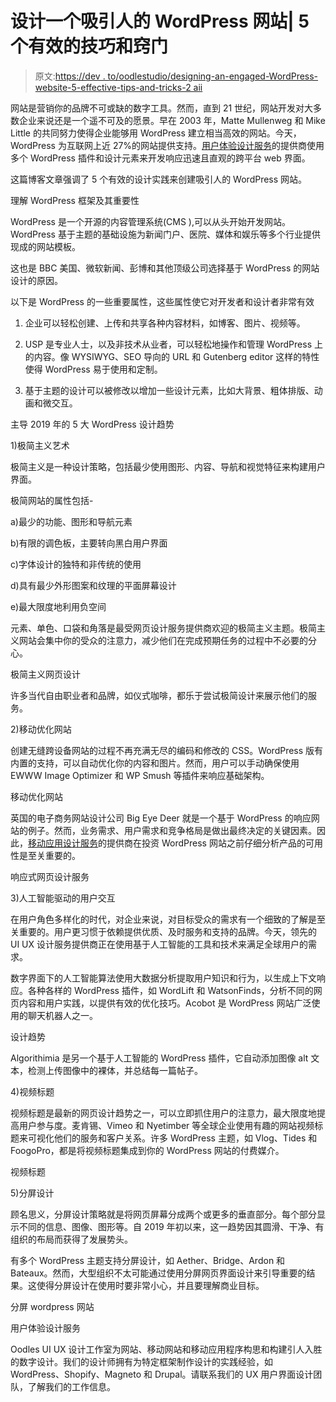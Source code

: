 # 设计一个吸引人的 WordPress 网站| 5 个有效的技巧和窍门

> 原文:[https://dev . to/oodlestudio/designing-an-engaged-WordPress-website-5-effective-tips-and-tricks-2 aii](https://dev.to/oodlesstudio/designing-an-engaging-wordpress-website-5-effective-tips-and-tricks-2aii)

网站是营销你的品牌不可或缺的数字工具。然而，直到 21 世纪，网站开发对大多数企业来说还是一个遥不可及的愿景。早在 2003 年，Matte Mullenweg 和 Mike Little 的共同努力使得企业能够用 WordPress 建立相当高效的网站。今天，WordPress 为互联网上近 27%的网站提供支持。[用户体验设计服务](https://www.oodlesstudio.com/)的提供商使用多个 WordPress 插件和设计元素来开发响应迅速且直观的跨平台 web 界面。

这篇博客文章强调了 5 个有效的设计实践来创建吸引人的 WordPress 网站。

理解 WordPress 框架及其重要性

WordPress 是一个开源的内容管理系统(CMS ),可以从头开始开发网站。WordPress 基于主题的基础设施为新闻门户、医院、媒体和娱乐等多个行业提供现成的网站模板。

这也是 BBC 美国、微软新闻、彭博和其他顶级公司选择基于 WordPress 的网站设计的原因。

以下是 WordPress 的一些重要属性，这些属性使它对开发者和设计者非常有效

1.  企业可以轻松创建、上传和共享各种内容材料，如博客、图片、视频等。

2.  USP 是专业人士，以及非技术从业者，可以轻松地操作和管理 WordPress 上的内容。像 WYSIWYG、SEO 导向的 URL 和 Gutenberg editor 这样的特性使得 WordPress 易于使用和定制。

3.  基于主题的设计可以被修改以增加一些设计元素，比如大背景、粗体排版、动画和微交互。

主导 2019 年的 5 大 WordPress 设计趋势

1)极简主义艺术

极简主义是一种设计策略，包括最少使用图形、内容、导航和视觉特征来构建用户界面。

极简网站的属性包括-

a)最少的功能、图形和导航元素

b)有限的调色板，主要转向黑白用户界面

c)字体设计的独特和非传统的使用

d)具有最少外形图案和纹理的平面屏幕设计

e)最大限度地利用负空间

元素、单色、口袋和角落是最受网页设计服务提供商欢迎的极简主义主题。极简主义网站会集中你的受众的注意力，减少他们在完成预期任务的过程中不必要的分心。

极简主义网页设计

许多当代自由职业者和品牌，如仪式咖啡，都乐于尝试极简设计来展示他们的服务。

2)移动优化网站

创建无缝跨设备网站的过程不再充满无尽的编码和修改的 CSS。WordPress 版有内置的支持，可以自动优化你的内容和图片。然而，用户可以手动确保使用 EWWW Image Optimizer 和 WP Smush 等插件来响应基础架构。

移动优化网站

英国的电子商务网站设计公司 Big Eye Deer 就是一个基于 WordPress 的响应网站的例子。然而，业务需求、用户需求和竞争格局是做出最终决定的关键因素。因此，[移动应用设计服务](https://www.oodlesstudio.com/ui-ux-design-services/)的提供商在投资 WordPress 网站之前仔细分析产品的可用性是至关重要的。

响应式网页设计服务

3)人工智能驱动的用户交互

在用户角色多样化的时代，对企业来说，对目标受众的需求有一个细致的了解是至关重要的。用户更习惯于依赖提供优质、及时服务和支持的品牌。今天，领先的 UI UX 设计服务提供商正在使用基于人工智能的工具和技术来满足全球用户的需求。

数字界面下的人工智能算法使用大数据分析提取用户知识和行为，以生成上下文响应。各种各样的 WordPress 插件，如 WordLift 和 WatsonFinds，分析不同的网页内容和用户实践，以提供有效的优化技巧。Acobot 是 WordPress 网站广泛使用的聊天机器人之一。

设计趋势

Algorithimia 是另一个基于人工智能的 WordPress 插件，它自动添加图像 alt 文本，检测上传图像中的裸体，并总结每一篇帖子。

4)视频标题

视频标题是最新的网页设计趋势之一，可以立即抓住用户的注意力，最大限度地提高用户参与度。麦肯锡、Vimeo 和 Nyetimber 等全球企业使用有趣的网站视频标题来可视化他们的服务和客户关系。许多 WordPress 主题，如 Vlog、Tides 和 FoogoPro，都是将视频标题集成到你的 WordPress 网站的付费媒介。

视频标题

5)分屏设计

顾名思义，分屏设计策略就是将网页屏幕分成两个或更多的垂直部分。每个部分显示不同的信息、图像、图形等。自 2019 年初以来，这一趋势因其圆滑、干净、有组织的布局而获得了发展势头。

有多个 WordPress 主题支持分屏设计，如 Aether、Bridge、Ardon 和 Bateaux。然而，大型组织不太可能通过使用分屏网页界面设计来引导重要的结果。这使得分屏设计在使用时要非常小心，并且要理解商业目标。

分屏 wordpress 网站

用户体验设计服务

Oodles UI UX 设计工作室为网站、移动网站和移动应用程序构思和构建引人入胜的数字设计。我们的设计师拥有为特定框架制作设计的实践经验，如 WordPress、Shopify、Magneto 和 Drupal。请联系我们的 UX 用户界面设计团队，了解我们的工作信息。